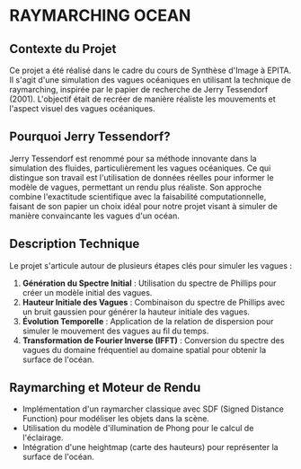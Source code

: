 # RAYMARCHING OCEAN

## Contexte du Projet
Ce projet a été réalisé dans le cadre du cours de Synthèse d'Image à EPITA. Il s'agit d'une simulation des vagues océaniques en utilisant la technique de raymarching, inspirée par le papier de recherche de Jerry Tessendorf (2001). L'objectif était de recréer de manière réaliste les mouvements et l'aspect visuel des vagues océaniques.

## Pourquoi Jerry Tessendorf?
Jerry Tessendorf est renommé pour sa méthode innovante dans la simulation des fluides, particulièrement les vagues océaniques. Ce qui distingue son travail est l'utilisation de données réelles pour informer le modèle de vagues, permettant un rendu plus réaliste. Son approche combine l'exactitude scientifique avec la faisabilité computationnelle, faisant de son papier un choix idéal pour notre projet visant à simuler de manière convaincante les vagues d'un océan.

## Description Technique
Le projet s'articule autour de plusieurs étapes clés pour simuler les vagues :
1. **Génération du Spectre Initial** : Utilisation du spectre de Phillips pour créer un modèle initial des vagues.
2. **Hauteur Initiale des Vagues** : Combinaison du spectre de Phillips avec un bruit gaussien pour générer la hauteur initiale des vagues.
3. **Évolution Temporelle** : Application de la relation de dispersion pour simuler le mouvement des vagues au fil du temps.
4. **Transformation de Fourier Inverse (IFFT)** : Conversion du spectre des vagues du domaine fréquentiel au domaine spatial pour obtenir la surface de l'océan.

## Raymarching et Moteur de Rendu
- Implémentation d'un raymarcher classique avec SDF (Signed Distance Function) pour modéliser les objets dans la scène.
- Utilisation du modèle d'illumination de Phong pour le calcul de l'éclairage.
- Intégration d'une heightmap (carte des hauteurs) pour représenter la surface de l'océan.
